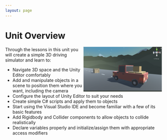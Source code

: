 ```yaml
---
layout: page
---
```


# Unit Overview

<img src="assets/images/screen-capture.png" align="right" width="50%">

Through the lessons in this unit you will create a simple 3D driving simulator and learn to:

* Navigate 3D space and the Unity Editor comfortably
* Add and manipulate objects in a scene to position them where you want, including the camera
* Configure the layout of Unity Editor to suit your needs
* Create simple C# scripts and apply them to objects
* Start using the Visual Studio IDE and become familiar with a few of its basic features
* Add Rigidbody and Collider components to allow objects to collide realistically 
* Declare variables properly and initialize/assign them with appropriate access modifiers
